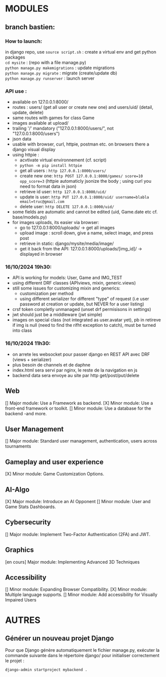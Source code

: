 # MODULES

## branch bastien:   
### How to launch:
in django repo, use `source script.sh` : create a virtual env and get python packages  
```cd mysite``` : (repo with a file manage.py)  
```python manage.py makemigrations``` : update migrations  
```python manage.py migrate``` : migrate (create/update db)  
```python manage.py runserver``` : launch server  

### API use :
* available on 127.0.0.1:8000/  
* routes : users/ (get all user or create new one) and users/uid/ (detail, update, delete)
* same routes with games for class Game 
* images available at upload/
* trailing '/' mandatory ("127.0.0.1:8000/users/", not "127.0.0.1:8000/users")
* json data
* usable with browser, curl, httpie, postman etc. on browsers there a django visual display
* using httpie : 
  * acvtivate virtual environnement (cf. script)  
  * `python -m pip install httpie`  
  * get all users : `http 127.0.0.1:8000/users/`  
  * create new one: `http POST 127.0.0.1:8000/games/ score=10 opp_score=3` (httpie automaticly jsonize the body ; using curl you need to format data in json)  
  * retrieve id user: `http 127.0.0.1:8000/uid/`  
  * update is user: `http PUT 127.0.0.1:8000/uid/ username=blabla email=truc@gmail.com`  
  * delete user: `http DELETE 127.0.0.1:8000/uid/`  
* some fields are automatic and cannot be edited (uid, Game.date etc cf. base/models.py)  
* for images uploads, its easier via browser:
  * go to 127.0.0.1:8000/uploads/ -> get all images
  * upload image : scroll down, give a name, select image, and press post  
  * retrieve in static: django/mysite/media/image/  
  * get it back from the API: 127.0.0.1:8000/uploads/[img_id]/ -> displayed in browser

### 16/10/2024 19h30:  
* API is working for models: User, Game and IMG_TEST  
* using different DRF classes (APIviews, mixin, generic.views)
* still some issues for customizing mixin and generics:
  * customization per method
  * using different serializer for different "type" of request (i.e user password at creation or update, but NEVER for a user listing)
* crsf token completly unmanaged (unset drf permisisons in settings)
* jwt should just be a middleware (jwt simple)
* images on special class (not integrated as user.avatar yet), pb in retireve if img is null (need to find the rifht exception to catch), must be turned into class

### 16/10/2024 11h30:  
* on arrete les websocket pour passer django en REST API avec DRF (views + serializer)  
* plus besoin de channels et de daphne  
* index.html sera servi par nginx, le reste de la navigation en js  
* backend data sera envoye au site par http get/post/put/delete  


## Web
[] Major module: Use a Framework as backend.
[X] Minor module: Use a front-end framework or toolkit.
[] Minor module: Use a database for the backend -and more.

## User Management
[] Major module: Standard user management, authentication, users across tournaments


## Gameplay and user experience
[X] Minor module: Game Customization Options.

## AI-Algo
[X] Major module: Introduce an AI Opponent
[] Minor module: User and Game Stats Dashboards.

## Cybersecurity
[] Major module: Implement Two-Factor Authentication (2FA) and JWT.

## Graphics
[en cours] Major module: Implementing Advanced 3D Techniques

## Accessibility
[] Minor module: Expanding Browser Compatibility.
[X] Minor module: Multiple language supports.
[] Minor module: Add accessibility for Visually Impaired Users


# AUTRES

## Générer un nouveau projet Django

Pour que Django génère automatiquement le fichier manage.py, exécuter la commande suivante dans le répertoire django/ pour initialiser correctement le projet :

``` bash
django-admin startproject mybackend .
```




